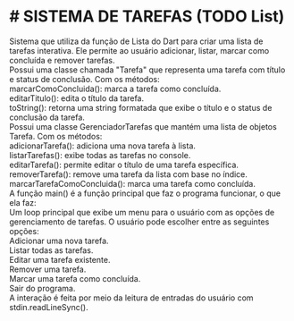 # # SISTEMA DE TAREFAS (TODO List)
Sistema que utiliza da função de Lista do Dart para criar uma lista de tarefas interativa. Ele permite ao usuário adicionar, listar, marcar como concluída e remover tarefas. <br>
Possui uma classe chamada "Tarefa" que representa uma tarefa com título e status de conclusão. Com os métodos: <br> marcarComoConcluida(): marca a tarefa como concluída. <br> 
editarTitulo(): edita o título da tarefa. <br> 
toString(): retorna uma string formatada que exibe o título e o status de conclusão da tarefa. <br> 
Possui uma classe GerenciadorTarefas que mantém uma lista de objetos Tarefa. Com os métodos: <br>
adicionarTarefa(): adiciona uma nova tarefa à lista. <br>
listarTarefas(): exibe todas as tarefas no console. <br>
editarTarefa(): permite editar o título de uma tarefa específica. <br>
removerTarefa(): remove uma tarefa da lista com base no índice. <br>
marcarTarefaComoConcluida(): marca uma tarefa como concluída. <br>
A função main() é a função principal que faz o programa funcionar, o que ela faz: <br>
Um loop principal que exibe um menu para o usuário com as opções de gerenciamento de tarefas.
O usuário pode escolher entre as seguintes opções: <br>
Adicionar uma nova tarefa. <br>
Listar todas as tarefas. <br>
Editar uma tarefa existente. <br>
Remover uma tarefa. <br>
Marcar uma tarefa como concluída. <br>
Sair do programa. <br>
A interação é feita por meio da leitura de entradas do usuário com stdin.readLineSync().